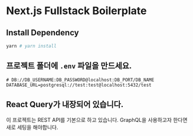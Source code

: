# Next.js Fullstack Boilerplate

## Install Dependency

```sh
yarn # yarn install
```

## 프로젝트 폴더에 `.env` 파일을 만드세요.

```
# DB://DB_USERNAME:DB_PASSWORD@localhost:DB_PORT/DB_NAME
DATABASE_URL=postgresql://test:test@localhost:5432/test
```

## React Query가 내장되어 있습니다.

이 프로젝트는 REST API를 기본으로 하고 있습니다. GraphQL을 사용하고자 한다면 새로 세팅을 해야합니다.

